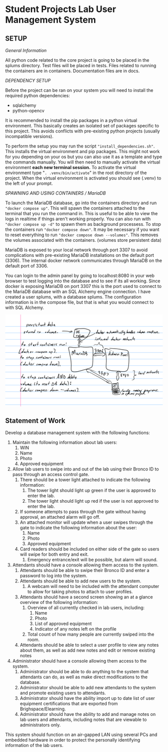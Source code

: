 # Student Projects Lab User Management System

## SETUP

*General Information*

All python code related to the core project is going to be placed in the splums directory. Test files will be placed in tests. Files related to running the containers are in containers. Documentation files are in docs. 

*DEPENDENCY SETUP*


Before the project can be ran on your system you will need to install the required python dependencies:

 - sqlalchemy
 - python-opencv

It is recommended to install the pip packages in a python virtual environment. This basically creates an isolated set of packages specific to this project. This avoids conflicts with pre-existing python projects (usually incompatible versions). 

To perform the setup you may run the script `"install_dependencies.sh"`. This installs the virtual environment and pip packages. This might not work for you depending on your os but you can also use it as a template and type the commands manually. You will then need to manually activate the virtual environment **each new terminal session.** To activate the virtual environment type "`. .venv/bin/activate`" in the root directory of the project. When the virtual environment is activated you should see (.venv) to the left of your prompt. 


*SPAWNING AND USING CONTAINERS / MariaDB*

To launch the MariaDB database, go into the containers directory and run `"docker compose up"`. This will spawn the containers attached to the terminal
that you run the command in. This is useful to be able to view the logs in realtime if things aren't working properly. You can also run with
`"docker compose up -d"` to spawn them as background processess. To stop the containers run `"docker compose down"`. It may be necessary if you want
to reset everything to run `"docker compose down --volumes"`. This removes the volumes associated with the containers. (volumes store persistent data)

MariaDB is exposed to your local network through port 3307 to avoid complications with pre-existing MariaDB installations on the default port (3306). The internal docker network communicates through MariaDB on the default port of 3306.

You can login to the admin panel by going to localhost:8080 in your web browser to test logging into the database and to see if its all working.
Since docker is exposing MariaDB on port 3307 this is the port used to connect to the MariaDB database with an SQL Alchemy engine connection. 
I have created a user splums, with a database splums. The configuration information is in the compose file, but that is what you would connect to with SQL Alchemy.

![Docker Architecture](./docs/docker.png "Docker architecture")

## Statement of Work
Develop a database management system with the following functions:
1. Maintain the following information about lab users:
   1. WIN
   2. Name
   3. Photo
   4. Approved equipment
2. Allow lab users to swipe into and out of the lab using their Bronco ID to pass through an access control gate.
   1. There should be a tower light attached to indicate the following information:
      1. The tower light should light up green if the user is approved to enter the lab.
      2. The tower light should light up red if the user is not approved to enter the lab.
   2. If someone attempts to pass through the gate without having approval, an attached alarm will go off.
   3. An attached monitor will update when a user swipes through the gate to indicate the following information about the user:
      1. Name
      2. Photo
      3. Approved equipment
   4. Card readers should be included on either side of the gate so users will swipe for both entry and exit.
      1. Emergency entrance/exit will be possible, but alarm will sound.
3. Attendants should have a console allowing them access to the system.
   1. Attendants should be able to swipe their Bronco ID and enter a password to log into the system.
   2. Attendants should be able to add new users to the system.
      1. A webcam will need to be included with the attendant computer to allow for taking photos to attach to user profiles.
   3. Attendants should have a second screen showing an at a glance overview of the following information:
      1. Overview of all currently checked in lab users, including:
         1. Name
         2. Photo
         3. List of approved equipment
         4. Indicator of any notes left on the profile
      2. Total count of how many people are currently swiped into the room.
   4. Attendants should be able to select a user profile to view any notes about them, as well as add new notes and edit or remove existing notes
4. Administrator should have a console allowing them access to the system.
   1. Administrator should be able to do anything to the system that attendants can do, as well as make direct modifications to the database.
   2. Administrator should be able to add new attendants to the system and promote existing users to attendants.
   3. Administrator should have the ability import up to date list of user equipment certifications that are exported from Brighspace/Elearning.
   4. Administrator should have the ability to add and manage notes on lab users and attendants, including notes that are viewable to administrators only.

This system should function on an air-gapped LAN using several PCs and embedded hardware in order to protect the personally identifying information of the lab users.

